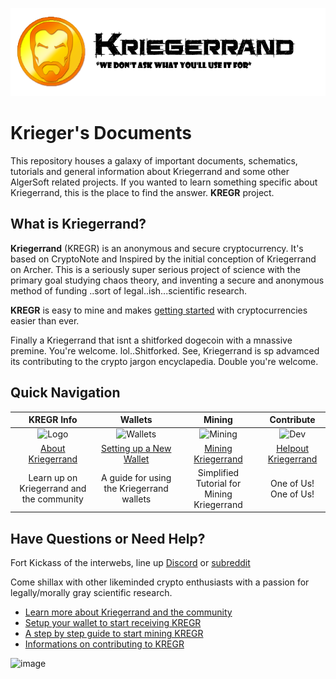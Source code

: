 ![image](https://raw.githubusercontent.com/Algersoft/Kriegerrand/master/logos/Krieggerrand-logo-git.png)

# **Krieger's Documents**
This repository houses a galaxy of important documents, schematics, tutorials and general information about Kriegerrand and some other AlgerSoft related projects. If you wanted to learn something specific about Kriegerrand, this is the place to find the answer. **KREGR** project.

## **What is Kriegerrand?**
**Kriegerrand** (KREGR) is an anonymous and secure cryptocurrency.  It's based on CryptoNote and Inspired by the initial conception of Kriegerrand on Archer.  This is a seriously super serious project of science with the primary goal studying chaos theory, and inventing a secure and anonymous method of funding ..sort of legal..ish...scientific research.

**KREGR** is easy to mine and makes [getting started](Getting-Started.md) with cryptocurrencies easier than ever.

Finally a Kriegerrand that isnt a shitforked dogecoin with a mnassive premine.  You're welcome.  lol..Shitforked. See, Kriegerrand is sp advamced its contributing to the crypto jargon encyclapedia. Double you're welcome. 

## Quick Navigation

| **KREGR Info** | **Wallets** | **Mining** | **Contribute** |
|:----------------------:|:-------------:|:------------:|:------------------:|
| ![Logo](https://raw.githubusercontent.com/Algersoft/kriegers-documents/master/images/kriegerrand-info.jpg) | ![Wallets](https://raw.githubusercontent.com/Algersoft/kriegers-documents/master/images/kriegerrand-wallet.jpg) | ![Mining](https://raw.githubusercontent.com/Algersoft/kriegers-documents/master/images/kriegerrand-mining.jpg) | ![Dev](https://raw.githubusercontent.com/Algersoft/kriegers-documents/master/images/kriegerrand-lsed.jpg) |
| [About Kriegerrand](about/About-TurtleCoin) | [Setting up a New Wallet](Getting-Started#new-wallet) | [Mining Kriegerrand](https://raw.githubusercontent.com/Algersoft/kriegers-documents/master/images/kriegerrand-lsed.jpg) | [Helpout Kriegerrand](about/Contributing) |
| Learn up on Kriegerrand and the community | A guide for using the Kriegerrand wallets | Simplified Tutorial for Mining Kriegerrand | One of Us! One of Us! |

## Have Questions or Need Help?

Fort Kickass of the interwebs, line up [Discord](http://coms.kriegerrand.com/) or [subreddit](https://www.reddit.com/r/DrKrieger/)

Come shillax with other likeminded crypto enthusiasts with a passion for legally/morally gray scientific research.

- [Learn more about Kriegerrand and the community](about/Home.md)
- [Setup your wallet to start receiving KREGR](Getting-Started.md#setting-up-a-new-wallet)
- [A step by step guide to start mining KREGR](Getting-Started.md#start-mining)
- [Informations on contributing to KREGR](about/Contributing.md)

![image](https://raw.githubusercontent.com/Algersoft/kriegers-documents/master/images/bloc-logo-intro.png)
